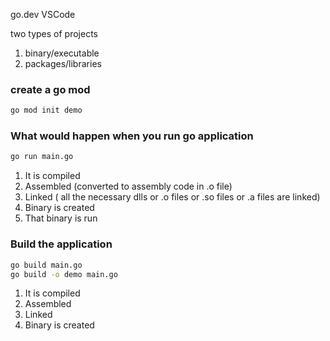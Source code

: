 go.dev
VSCode

two types of projects

1. binary/executable
2. packages/libraries 

### create a go mod

```bash
go mod init demo
```

### What would happen when you run go application

```bash
go run main.go
```

1. It is compiled
2. Assembled (converted to assembly code in .o file)
3. Linked ( all the necessary dlls or .o files or .so files or .a files are linked)
4. Binary is created
5. That binary is run

### Build the application

```bash
go build main.go
go build -o demo main.go
```

1. It is compiled
2. Assembled
3. Linked
4. Binary is created